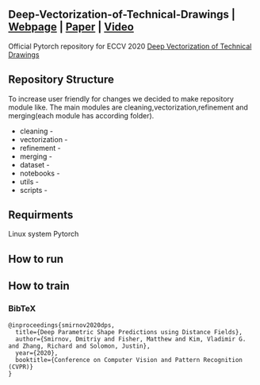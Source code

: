 ## Deep-Vectorization-of-Technical-Drawings | [Webpage](http://adase.group/3ddl/projects/vectorization/) | [Paper](https://arxiv.org/abs/2003.05471) | [Video](https://youtu.be/v_0UrjbTtHg)
Official Pytorch repository for ECCV 2020 [Deep Vectorization of Technical Drawings]()
 
## Repository Structure

To increase user friendly for changes we decided to make repository module like.
The main modules are cleaning,vectorization,refinement and merging(each module has according folder).

* cleaning -
* vectorization -
* refinement - 
* merging - 
* dataset - 
* notebooks -  
* utils -
* scripts -

## Requirments
Linux system 
Pytorch



## How to run 



## How to train 

### BibTeX
```
@inproceedings{smirnov2020dps,
  title={Deep Parametric Shape Predictions using Distance Fields},
  author={Smirnov, Dmitriy and Fisher, Matthew and Kim, Vladimir G. and Zhang, Richard and Solomon, Justin},
  year={2020},
  booktitle={Conference on Computer Vision and Pattern Recognition (CVPR)}
}

